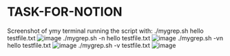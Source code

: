 # TASK-FOR-NOTION
Screenshot of ymy terminal running the script with: 
./mygrep.sh hello testfile.txt
![image](https://github.com/user-attachments/assets/6417c995-8ecb-47c1-a3e7-90f764cbe6ca)
./mygrep.sh -n hello testfile.txt
![image](https://github.com/user-attachments/assets/b904e3af-7315-42c3-9b84-cd4c3d27303d)
 ./mygrep.sh -vn hello testfile.txt
 ![image](https://github.com/user-attachments/assets/7653cdbe-1d8b-4aac-a1ec-dc02e9a81769)
./mygrep.sh -v testfile.txt
![image](https://github.com/user-attachments/assets/a9bae403-37da-4f67-b228-5ab45809e9ad)
